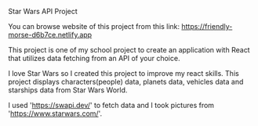 Star Wars API Project

You can browse website of this project from this link: https://friendly-morse-d6b7ce.netlify.app

This project is one of my school project to create an application with React that utilizes data fetching from an API of your choice.

I love Star Wars so I created this project to improve my react skills. This project displays characters(people) data, planets data, vehicles data and starships data from Star Wars World. 

I used 'https://swapi.dev/' to fetch data and I took pictures from 'https://www.starwars.com/'.

